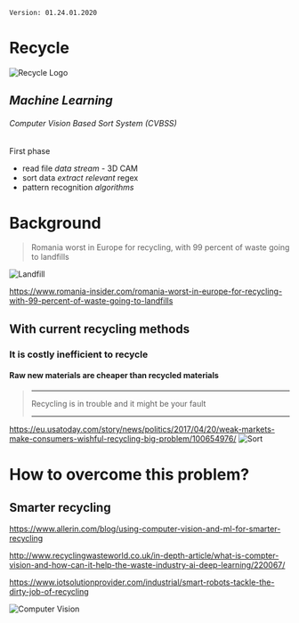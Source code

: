     Version: 01.24.01.2020

# Recycle
![Recycle Logo](https://encrypted-tbn0.gstatic.com/images?q=tbn%3AANd9GcRTCGGkXo16_F5p4dy8NQEzJQiic8C1hf0oLYlX764Z_qgbZXM-)    
## *Machine Learning* 
###### Computer Vision Based Sort System (CVBSS)
First phase
* read file *data stream* - 3D CAM 
* sort data *extract relevant* regex
* pattern recognition *algorithms* 




##

# Background   
   
>Romania worst in Europe for recycling, 
>with 99 percent of waste going to landfills
>
![Landfill](https://www.romania-insider.com/sites/default/files/styles/article_large_image/public/featured_images/landfill-landscape.jpg)

https://www.romania-insider.com/romania-worst-in-europe-for-recycling-with-99-percent-of-waste-going-to-landfills

## With current recycling methods
### It is costly inefficient to recycle 
#### Raw new materials are cheaper than recycled materials

> ------------------
>Recycling is in trouble 
>and it might be your fault
>
> -------------------

https://eu.usatoday.com/story/news/politics/2017/04/20/weak-markets-make-consumers-wishful-recycling-big-problem/100654976/
![Sort](https://www.gannett-cdn.com/media/2017/04/19/USATODAY/USATODAY/636282189162779270-XXX-JJC16661.JPG?width=1080&quality=50)


# How to overcome this problem?
## Smarter recycling
https://www.allerin.com/blog/using-computer-vision-and-ml-for-smarter-recycling

http://www.recyclingwasteworld.co.uk/in-depth-article/what-is-compter-vision-and-how-can-it-help-the-waste-industry-ai-deep-learning/220067/

https://www.iotsolutionprovider.com/industrial/smart-robots-tackle-the-dirty-job-of-recycling

![Computer Vision](https://www.iotsolutionprovider.com/sites/iotsolutionprovider/files/AMP_Neuron.JPG)


